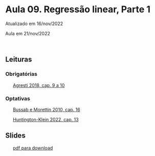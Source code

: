 
# Aula 09. Regressão linear, Parte 1

Atualizado em 16/nov/2022

Aula em 21/nov/2022

<br>

## Leituras

### Obrigatórias 

&nbsp;&nbsp;&nbsp;&nbsp;&nbsp; [Agresti 2018, cap. 9 a 10](leituras/agresti-2018-cap9e10.pdf)


### Optativas

&nbsp;&nbsp;&nbsp;&nbsp;&nbsp; [Bussab e Morettin 2010, cap. 16](leituras/bussab-morettin-2010-cap16.pdf)

&nbsp;&nbsp;&nbsp;&nbsp;&nbsp; [Huntington-Klein 2022, cap. 13](leituras/Huntington-Klein-2022-cap13.pdf)
<br>

## Slides
 
&nbsp;&nbsp;&nbsp;&nbsp;&nbsp; [pdf para download](slides/MQ_2022_Aula_09.pdf)

<br>







